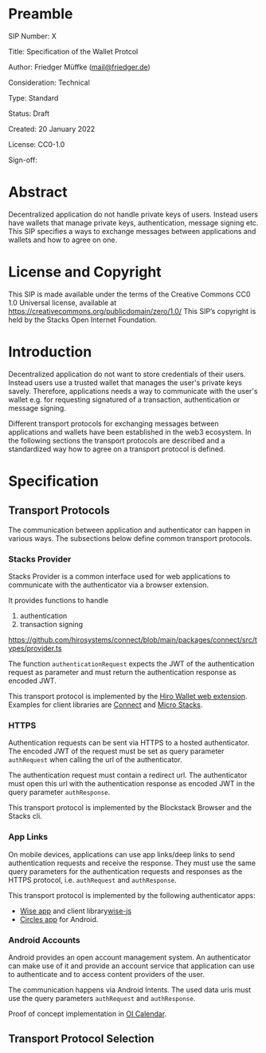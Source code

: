 
# Preamble

SIP Number: X

Title: Specification of the Wallet Protcol

Author: Friedger Müffke (mail@friedger.de)

Consideration: Technical

Type: Standard

Status: Draft

Created: 20 January 2022

License: CC0-1.0

Sign-off:

# Abstract

Decentralized application do not handle private keys of users. Instead users have wallets that manage private keys, authentication, message signing etc. This SIP specifies a ways to exchange messages between applications and wallets and how to agree on one.

# License and Copyright

This SIP is made available under the terms of the Creative Commons CC0 1.0 Universal license, available at https://creativecommons.org/publicdomain/zero/1.0/
This SIP’s copyright is held by the Stacks Open Internet Foundation.

# Introduction

Decentralized application do not want to store credentials of their users. Instead users use a trusted wallet that manages the user's private keys savely. Therefore, applications needs a way to communicate with the user's wallet e.g. for requesting signatured of a transaction, authentication or message signing.

Different transport protocols for exchanging messages between applications and wallets have been established in the web3 ecosystem. In the following sections the transport protocols are described and a standardized way how to agree on a transport protocol is defined.

# Specification

## Transport Protocols

The communication between application and authenticator can happen in various ways. The subsections below define common transport protocols.

### Stacks Provider

Stacks Provider is a common interface used for web applications to communicate with the authenticator via a browser extension.

It provides functions to handle

1. authentication
2. transaction signing

https://github.com/hirosystems/connect/blob/main/packages/connect/src/types/provider.ts

The function `authenticationRequest` expects the JWT of the authentication request as parameter and must return the authentication response as encoded JWT.

This transport protocol is implemented by the [Hiro Wallet web extension](https://github.com/blockstack/stacks-wallet-web/). Examples for client libraries are [Connect](https://github.com/blockstack/connect) and [Micro Stacks](https://github.com/fungible-systems/micro-stacks).

### HTTPS

Authentication requests can be sent via HTTPS to a hosted authenticator. The encoded JWT of the request must be set as query parameter `authRequest` when calling the url of the authenticator.

The authentication request must contain a redirect url. The authenticator must open this url with the authentication response as encoded JWT in the query parameter `authResponse`.

This transport protocol is implemented by the Blockstack Browser and the Stacks cli.

### App Links

On mobile devices, applications can use app links/deep links to send authentication requests and receive the response. They must use the same query parameters for the authentication requests and responses as the HTTPS protocol, i.e. `authRequest` and `authResponse`.

This transport protocol is implemented by the following authenticator apps:

- [Wise app](https://github.com/PravicaInc/wise-js) and client library[wise-js](https://github.com/PravicaInc/wise-js)
- [Circles app](https://github.com/blocoio/stacks-circles-app) for Android.

### Android Accounts

Android provides an open account management system. An authenticator can make use of it and provide an account service that application can use to authenticate and to access content providers of the user.

The communication happens via Android Intents. The used data uris must use the query parameters `authRequest` and `authResponse`.

Proof of concept implementation in [OI Calendar](https://github.com/openintents/calendar-sync/blob/master/app/src/main/java/org/openintents/calendar/common/accounts/GenericAccountService.kt).


## Transport Protocol Selection
